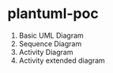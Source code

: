 # plantuml-poc

1. Basic UML Diagram
2. Sequence Diagram
3. Activity Diagram
4. Activity extended diagram